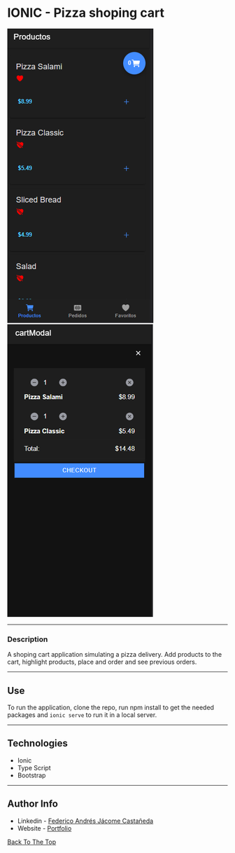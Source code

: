# IONIC - Pizza shoping cart

![Project Image](./img_main.png)
![Project Image](./alt_img.png)

---

### Description
A shoping cart application simulating a pizza delivery. Add products to the cart, highlight products, place and order and see previous orders.


---

## Use

To run the application, clone the repo, run npm install to get the needed packages and ```ionic serve```  to run it in a local server.

---

## Technologies

- Ionic
- Type Script
- Bootstrap

---
## Author Info

- Linkedin - [Federico Andrés Jácome Castañeda](https://www.linkedin.com/in/federicojacome/)
- Website - [Portfolio](http://fedeandresdeveloper.online/)

[Back To The Top](#read-me-template)
